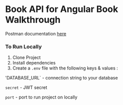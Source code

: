 # Book API for Angular Book Walkthrough

Postman documentation [here](https://documenter.getpostman.com/view/4045844/S1a1aU1e?version=latest)

### To Run Locally

1. Clone Project
2. Install dependencies
3. Create a `.env` file with the following keys & values : 

'DATABASE_URL` - connection string to your database

`secret` - JWT secret
 
`port` - port to run project on locally